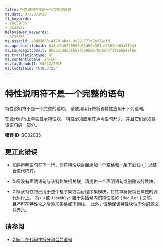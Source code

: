 ```yaml
---
title: 特性说明符不是一个完整的语句
ms.date: 07/20/2015
f1_keywords:
- vbc32035
- bc32035
helpviewer_keywords:
- BC32035
ms.assetid: a0ddd673-4170-4bea-9c22-777d7bf21dfd
ms.openlocfilehash: 6a8de545226998a61480b391ca7503bb05a312e3
ms.sourcegitcommit: 9b552addadfb57fab0b9e7852ed4f1f1b8a42f8e
ms.translationtype: HT
ms.contentlocale: zh-CN
ms.lasthandoff: 04/23/2019
ms.locfileid: "62053725"
---
```

# <a name="attribute-specifier-is-not-a-complete-statement"></a>特性说明符不是一个完整的语句
特性说明符不是一个完整的语句。 请使用续行符将该特性应用于下列语句。  
  
 在源代码行上单独显示特性块。 特性必须应用在声明语句开头，并且它们必须是该语句的一部分。  
  
 **错误 ID:** BC32035  
  
## <a name="to-correct-this-error"></a>更正此错误  
  
- 如果声明语句在下一行，则在特性块后面添加一个空格和一条下划线 (`_`) 以结合源代码行。  
  
- 如果没有声明语句与该特性块相关联，请提供一个声明语句或删除该特性块。  
  
- 如果该特性将应用于整个程序集或当前程序集模块，特性块将保留在单独的源代码行上。 将`< >`或 `Assembly:` 置于尖括号内的特性名称 ( `Module:` ) 之前，且不可在特性块之后添加空格或下划线。 此外，请确保该特性块位于你的源文件开头。  
  
## <a name="see-also"></a>请参阅

- [如何：在代码中拆分和合并语句](../../visual-basic/programming-guide/program-structure/how-to-break-and-combine-statements-in-code.md)
